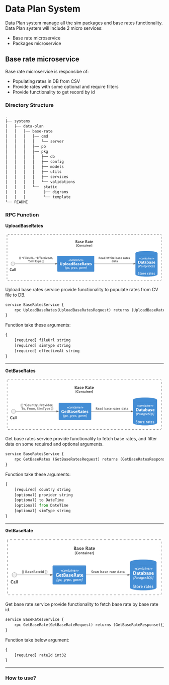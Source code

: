 # Data Plan System

Data Plan system manage all the sim packages and base rates functionality. Data Plan system will include 2 micro services:

- Base rate microservice
- Packages microservice

## Base rate microservice

Base rate microservice is responsibe of:

- Populating rates in DB from CSV
- Provide rates with some optional and require filters
- Provide functionality to get record by id
  
### Directory Structure

    .
    ├── systems
    │   ├── data-plan
    │   │   │── base-rate
    │   │   │   │── cmd
    │   │   │   │   └── server
    │   │   │   │── pb
    │   │   │   │── pkg
    │   │   │   │   ├── db
    │   │   │   │   ├── config
    │   │   │   │   ├── models
    │   │   │   │   ├── utils
    │   │   │   │   ├── services
    │   │   │   │   └── validations
    │   │   │   └──  static
    |   |   |        ├── digrams
    │   │   │        └── template
    └── README

### RPC Function

**UploadBaseRates**

<img src="https://raw.githubusercontent.com/ukama/ukama/upload-rates/systems/data-plan/static/digrams/UploadBaseRates.png" alt="J" width="500"/>

Upload base rates service provide functionality to populate rates from CV file to DB.

```proto
service BaseRatesService {
    rpc UploadBaseRates(UploadBaseRatesRequest) returns (UploadBaseRatesResponse){}
}
```

Function take these arguments:

```js
{
    [required] fileUrl string
    [required] simType string
    [required] effectiveAt string
}
```

________________
**GetBaseRates**

<img src="https://raw.githubusercontent.com/ukama/ukama/upload-rates/systems/data-plan/static/digrams/GetBaseRates.png" alt="J" width="500"/>

Get base rates service provide functionality to fetch base rates, and filter data on some required and optional arguments.

```proto
service BaseRatesService {
    rpc GetBaseRates (GetBaseRatesRequest) returns (GetBaseRatesResponse) {}
}
```

Function take these arguments:

```js
{
    [required] country string
    [optional] provider string
    [optional] to DateTime
    [optional] from DateTime
    [optional] simType string
}
```

________________
**GetBaseRate**

<img src="https://raw.githubusercontent.com/ukama/ukama/upload-rates/systems/data-plan/static/digrams/GetBaseRate.png" alt="J" width="500"/>

Get base rate service provide functionality to fetch base rate by base rate id.

```proto
service BaseRatesService {
    rpc GetBaseRate(GetBaseRateRequest) returns (GetBaseRateResponse){}
}
```

Function take below argument:

```js
{
    [required] rateId int32
}
```
________________

### How to use?


